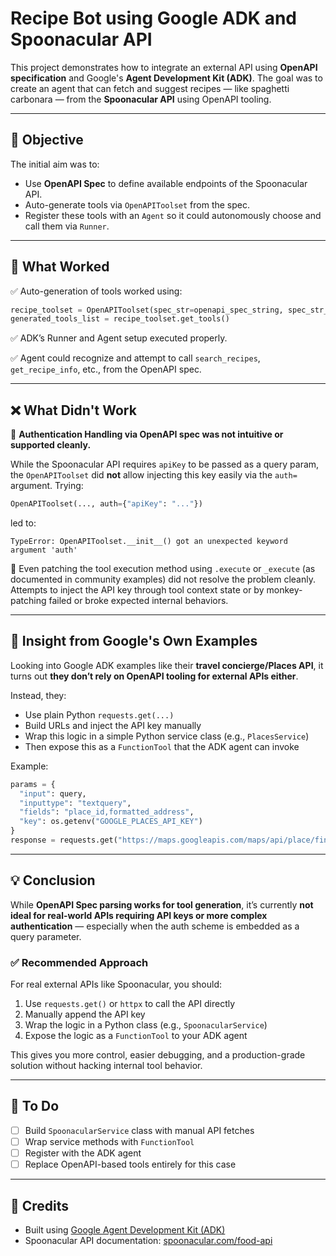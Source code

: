 # Recipe Bot using Google ADK and Spoonacular API

This project demonstrates how to integrate an external API using **OpenAPI specification** and Google's **Agent Development Kit (ADK)**. The goal was to create an agent that can fetch and suggest recipes — like spaghetti carbonara — from the **Spoonacular API** using OpenAPI tooling.

---

## 🚀 Objective

The initial aim was to:

- Use **OpenAPI Spec** to define available endpoints of the Spoonacular API.
- Auto-generate tools via `OpenAPIToolset` from the spec.
- Register these tools with an `Agent` so it could autonomously choose and call them via `Runner`.

---

## 🧩 What Worked

✅ Auto-generation of tools worked using:

```python
recipe_toolset = OpenAPIToolset(spec_str=openapi_spec_string, spec_str_type="json")
generated_tools_list = recipe_toolset.get_tools()
```

✅ ADK’s Runner and Agent setup executed properly.

✅ Agent could recognize and attempt to call `search_recipes`, `get_recipe_info`, etc., from the OpenAPI spec.

---

## ❌ What Didn't Work

🔐 **Authentication Handling via OpenAPI spec was not intuitive or supported cleanly.**

While the Spoonacular API requires `apiKey` to be passed as a query param, the `OpenAPIToolset` did **not** allow injecting this key easily via the `auth=` argument. Trying:

```python
OpenAPIToolset(..., auth={"apiKey": "..."})
```

led to:

```
TypeError: OpenAPIToolset.__init__() got an unexpected keyword argument 'auth'
```

📛 Even patching the tool execution method using `.execute` or `_execute` (as documented in community examples) did not resolve the problem cleanly. Attempts to inject the API key through tool context state or by monkey-patching failed or broke expected internal behaviors.

---

## 🧠 Insight from Google's Own Examples

Looking into Google ADK examples like their **travel concierge/Places API**, it turns out **they don’t rely on OpenAPI tooling for external APIs either**.

Instead, they:

- Use plain Python `requests.get(...)`
- Build URLs and inject the API key manually
- Wrap this logic in a simple Python service class (e.g., `PlacesService`)
- Then expose this as a `FunctionTool` that the ADK agent can invoke

Example:

```python
params = {
  "input": query,
  "inputtype": "textquery",
  "fields": "place_id,formatted_address",
  "key": os.getenv("GOOGLE_PLACES_API_KEY")
}
response = requests.get("https://maps.googleapis.com/maps/api/place/findplacefromtext/json", params=params)
```

---

## 💡 Conclusion

While **OpenAPI Spec parsing works for tool generation**, it’s currently **not ideal for real-world APIs requiring API keys or more complex authentication** — especially when the auth scheme is embedded as a query parameter.

### ✅ Recommended Approach

For real external APIs like Spoonacular, you should:

1. Use `requests.get()` or `httpx` to call the API directly
2. Manually append the API key
3. Wrap the logic in a Python class (e.g., `SpoonacularService`)
4. Expose the logic as a `FunctionTool` to your ADK agent

This gives you more control, easier debugging, and a production-grade solution without hacking internal tool behavior.

---

## 🔧 To Do

- [ ] Build `SpoonacularService` class with manual API fetches
- [ ] Wrap service methods with `FunctionTool`
- [ ] Register with the ADK agent
- [ ] Replace OpenAPI-based tools entirely for this case

---

## 🙏 Credits

- Built using [Google Agent Development Kit (ADK)](https://github.com/google-deepmind/deepmind-research/tree/master/adk)
- Spoonacular API documentation: [spoonacular.com/food-api](https://spoonacular.com/food-api)
